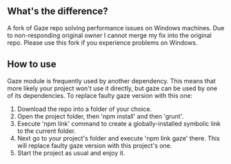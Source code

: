 ## What's the difference?

A fork of Gaze repo solving performance issues on Windows machines. Due to non-responding original  owner I cannot merge my fix into the original repo. Please use this fork if you experience problems on Windows.

## How to use

Gaze module is frequently used by another dependency. This means that more likely your project won't use it directly, but gaze can be used by one of its dependencies. To replace faulty gaze version with this one:

 1. Download the repo into a folder of your choice.
 2. Open the project folder, then 'npm install' and then 'grunt'.
 3. Execute 'npm link' command to create a globally-installed symbolic link to the current folder.
 4. Next go to your project's folder and execute 'npm link gaze' there. This will replace faulty gaze version with this project's one.
 5. Start the project as usual and enjoy it.
